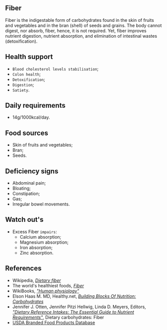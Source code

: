 ## Fiber
Fiber is the indigestable form of carbohydrates found in the skin of fruits and vegetables and in the bran (shell) of seeds and grains. The body cannot digest, nor absorb, fiber, hence, it is not required. Yet, fiber improves nutrient digestion, nutrient absorption, and elimination of intestinal wastes (detoxification).

## Health support
- `Blood cholesterol levels stabilisation`;
- `Colon health`;
- `Detoxification`;
- `Digestion`;
- `Satiety`.

## Daily requirements
- 14g/1000kcal/day.

## Food sources
- Skin of fruits and vegetables;
- Bran;
- Seeds.

## Deficiency signs
- Abdominal pain;
- Bloating;
- Constipation;
- Gas;
- Irregular bowel movements.

## Watch out's
- Excess Fiber `impairs`: 
    - Calcium absorption;
    - Magnesium absorption;
    - Iron absorption;
    - Zinc absorption.

## References
- Wikipedia, [_Dietary fiber_](https://en.wikipedia.org/wiki/Dietary_fiber)
- The world's healthiest foods, [_Fiber_](http://www.whfoods.com/genpage.php?tname=nutrient&dbid=59)
- WikiBooks, [_"Human physiology"_](https://en.wikibooks.org/wiki/Human_Physiology/Nutrition#Carbohydrates)
- Elson Haas M. MD, Healthy.net, [_Building Blocks Of Nutrition: Carbohydrates_](http://www.healthy.net/Health/Article/Carbohydrates/2100/1)
- Jennifer J. Otten, Jennifer Pitzi Hellwig, Linda D. Meyers, Editors, [_"Dietary Reference Intakes: The Essential Guide to Nutrient Requirements"_](https://www.amazon.com/Dietary-Reference-Intakes-Essential-Requirements/dp/0309157420), Dietary carbohydrates: Fiber
- [USDA Branded Food Products Database](https://ndb.nal.usda.gov/ndb/nutrients/report/nutrientsfrm?max=1000&offset=0&totCount=0&nutrient1=291&nutrient2=&nutrient3=&subset=0&sort=c&measureby=g)